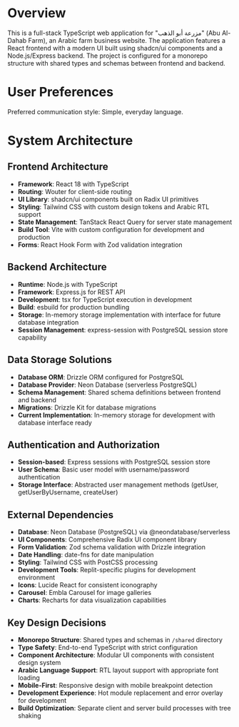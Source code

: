 # Overview

This is a full-stack TypeScript web application for "مزرعة أبو الذهب" (Abu Al-Dahab Farm), an Arabic farm business website. The application features a React frontend with a modern UI built using shadcn/ui components and a Node.js/Express backend. The project is configured for a monorepo structure with shared types and schemas between frontend and backend.

# User Preferences

Preferred communication style: Simple, everyday language.

# System Architecture

## Frontend Architecture
- **Framework**: React 18 with TypeScript
- **Routing**: Wouter for client-side routing
- **UI Library**: shadcn/ui components built on Radix UI primitives
- **Styling**: Tailwind CSS with custom design tokens and Arabic RTL support
- **State Management**: TanStack React Query for server state management
- **Build Tool**: Vite with custom configuration for development and production
- **Forms**: React Hook Form with Zod validation integration

## Backend Architecture
- **Runtime**: Node.js with TypeScript
- **Framework**: Express.js for REST API
- **Development**: tsx for TypeScript execution in development
- **Build**: esbuild for production bundling
- **Storage**: In-memory storage implementation with interface for future database integration
- **Session Management**: express-session with PostgreSQL session store capability

## Data Storage Solutions
- **Database ORM**: Drizzle ORM configured for PostgreSQL
- **Database Provider**: Neon Database (serverless PostgreSQL)
- **Schema Management**: Shared schema definitions between frontend and backend
- **Migrations**: Drizzle Kit for database migrations
- **Current Implementation**: In-memory storage for development with database interface ready

## Authentication and Authorization
- **Session-based**: Express sessions with PostgreSQL session store
- **User Schema**: Basic user model with username/password authentication
- **Storage Interface**: Abstracted user management methods (getUser, getUserByUsername, createUser)

## External Dependencies
- **Database**: Neon Database (PostgreSQL) via @neondatabase/serverless
- **UI Components**: Comprehensive Radix UI component library
- **Form Validation**: Zod schema validation with Drizzle integration
- **Date Handling**: date-fns for date manipulation
- **Styling**: Tailwind CSS with PostCSS processing
- **Development Tools**: Replit-specific plugins for development environment
- **Icons**: Lucide React for consistent iconography
- **Carousel**: Embla Carousel for image galleries
- **Charts**: Recharts for data visualization capabilities

## Key Design Decisions
- **Monorepo Structure**: Shared types and schemas in `/shared` directory
- **Type Safety**: End-to-end TypeScript with strict configuration
- **Component Architecture**: Modular UI components with consistent design system
- **Arabic Language Support**: RTL layout support with appropriate font loading
- **Mobile-First**: Responsive design with mobile breakpoint detection
- **Development Experience**: Hot module replacement and error overlay for development
- **Build Optimization**: Separate client and server build processes with tree shaking